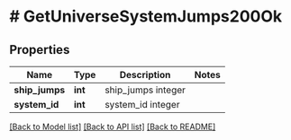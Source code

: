 # # GetUniverseSystemJumps200Ok

## Properties

Name | Type | Description | Notes
------------ | ------------- | ------------- | -------------
**ship_jumps** | **int** | ship_jumps integer | 
**system_id** | **int** | system_id integer | 

[[Back to Model list]](../../README.md#documentation-for-models) [[Back to API list]](../../README.md#documentation-for-api-endpoints) [[Back to README]](../../README.md)



